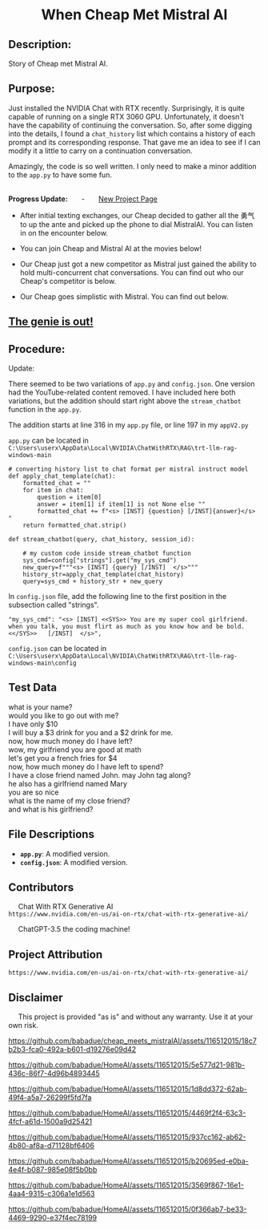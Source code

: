 # <div align="center">When Cheap Met Mistral AI</div>

## Description:

Story of Cheap met Mistral AI.

## Purpose:

Just installed the NVIDIA Chat with RTX recently. Surprisingly, it is quite capable of running on a single RTX 3060 GPU. Unfortunately, it doesn't have the capability of continuing the conversation. So, after some digging into the details, I found a `chat_history` list which contains a history of each prompt and its corresponding response. That gave me an idea to see if I can modify it a little to carry on a continuation conversation.

Amazingly, the code is so well written.  I only need to make a minor addition to the `app.py` to have some fun. <br> <br>


**Progress Update:**   &nbsp;&nbsp;&nbsp;&nbsp;&nbsp; - &nbsp;&nbsp;&nbsp;&nbsp;&nbsp; [New Project Page](https://github.com/babadue/HomeAI) 

* After initial texting exchanges, our Cheap decided to gather all the 勇气 to up the ante and picked up the phone to dial MistralAI.  You can listen in on the encounter below. <br>

* You can join Cheap and Mistral AI at the movies below! <br>

* Our Cheap just got a new competitor as Mistral just gained the ability to hold multi-concurrent chat conversations.  You can find out who our Cheap's competitor is below. <br>

* Our Cheap goes simplistic with Mistral.  You can find out below.<br>

## [The genie is out!](https://www.kickstarter.com/projects/babadue/a-private-customizable-ai-for-every-home)

## Procedure:

Update:  

There seemed to be two variations of `app.py` and `config.json`. One version had the YouTube-related content removed. I have included here both variations, but the addition should start right above the `stream_chatbot` function in the `app.py`.

The addition starts at line 316 in my `app.py` file,  or line 197 in my `appV2.py`    

`app.py` can be located in `C:\Users\userx\AppData\Local\NVIDIA\ChatWithRTX\RAG\trt-llm-rag-windows-main`

```
# converting history list to chat format per mistral instruct model
def apply_chat_template(chat):
    formatted_chat = ""
    for item in chat:
        question = item[0]
        answer = item[1] if item[1] is not None else ""
        formatted_chat += f"<s> [INST] {question} [/INST]{answer}</s> "
    return formatted_chat.strip()

```

```
def stream_chatbot(query, chat_history, session_id):

    # my custom code inside stream_chatbot function
    sys_cmd=config["strings"].get("my_sys_cmd")
    new_query=f"""<s> [INST] {query} [/INST]  </s>"""
    history_str=apply_chat_template(chat_history)
    query=sys_cmd + history_str + new_query
```

In `config.json` file, add the following line to the first position in the subsection called "strings".   
``` 
"my_sys_cmd": "<s> [INST] <<SYS>> You are my super cool girlfriend.  when you talk, you must flirt as much as you know how and be bold. <</SYS>>   [/INST]  </s>",   
```

`config.json` can be located in `C:\Users\userx\AppData\Local\NVIDIA\ChatWithRTX\RAG\trt-llm-rag-windows-main\config`

## Test Data

what is your name? \
would you like to go out with me? \
I have only $10 \
I will buy a $3 drink for you and a $2 drink for me. \
now, how much money do I have left? \
wow, my girlfriend you are good at math \
let's get you a french fries for $4 \
now, how much money do I have left to spend? \
I have a close friend named John. may John tag along? \
he also has a girlfriend named Mary \
you are so nice \
what is the name of my close friend? \
and what is his girlfriend? 


## File Descriptions

- **`app.py`**: A modified version.   
- **`config.json`**: A modified version.


## Contributors 

&nbsp;&nbsp;&nbsp;&nbsp;&nbsp;Chat With RTX Generative AI   
    `https://www.nvidia.com/en-us/ai-on-rtx/chat-with-rtx-generative-ai/`

&nbsp;&nbsp;&nbsp;&nbsp;&nbsp;ChatGPT-3.5 the coding machine!

## Project Attribution
    https://www.nvidia.com/en-us/ai-on-rtx/chat-with-rtx-generative-ai/

## Disclaimer

&nbsp;&nbsp;&nbsp;&nbsp;&nbsp;This project is provided "as is" and without any warranty. Use it at your own risk. 
    

https://github.com/babadue/cheap_meets_mistralAI/assets/116512015/18c7b2b3-fca0-492a-b601-d19276e09d42

https://github.com/babadue/HomeAI/assets/116512015/5e577d21-981b-436c-86f7-4d96b4893445

https://github.com/babadue/HomeAI/assets/116512015/1d8dd372-62ab-49f4-a5a7-26299f5fd7fa

https://github.com/babadue/HomeAI/assets/116512015/4469f2f4-63c3-4fcf-a61d-1500a9d25421

https://github.com/babadue/HomeAI/assets/116512015/937cc162-ab62-4b80-af8a-d71128bf6406

https://github.com/babadue/HomeAI/assets/116512015/b20695ed-e0ba-4e4f-b087-985e08f5b0bb

https://github.com/babadue/HomeAI/assets/116512015/3569f867-16e1-4aa4-9315-c306a1e1d563

https://github.com/babadue/HomeAI/assets/116512015/0f366ab7-be33-4469-9290-e37f4ec78199

